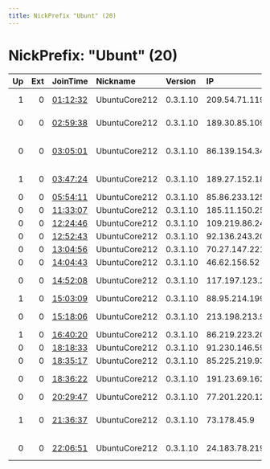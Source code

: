 ```yaml
---
title: NickPrefix "Ubunt" (20)
---
```


# NickPrefix: "Ubunt" (20)

|   Up |   Ext | JoinTime                                                                                            | Nickname      | Version   | IP              | AS                                       | CC   |   ORp |   Dirp | OS    | Contact   |   eFamMembers |
|-----:|------:|:----------------------------------------------------------------------------------------------------|:--------------|:----------|:----------------|:-----------------------------------------|:-----|------:|-------:|:------|:----------|--------------:|
|    1 |     0 | [01:12:32](https://metrics.torproject.org/rs.html#details/3444444E0C3FA83B49AB3B40D35943D07543902C) | UbuntuCore212 | 0.3.1.10  | 209.54.71.119   | Cogeco Cable Holdings Inc                | ca   | 33375 |      0 | Linux | None      |             1 |
|    0 |     0 | [02:59:38](https://metrics.torproject.org/rs.html#details/BD6D7A6F973822CB165290800781AB4072E40277) | UbuntuCore212 | 0.3.1.10  | 189.30.85.109   | Brasil Telecom S/A - Filial Distrito Fed | br   | 37285 |      0 | Linux | None      |             1 |
|    0 |     0 | [03:05:01](https://metrics.torproject.org/rs.html#details/3B0242D4026BE2718B352FB09A151A0F1E494B14) | UbuntuCore212 | 0.3.1.10  | 86.139.154.34   | British Telecommunications PLC           | gb   | 36337 |      0 | Linux | None      |             1 |
|    1 |     0 | [03:47:24](https://metrics.torproject.org/rs.html#details/577FBD39C31EB9E35050BF82B05B8706F10BA70D) | UbuntuCore212 | 0.3.1.10  | 189.27.152.189  | TELEFu00D4NICA BRASIL S.A                | br   | 40799 |      0 | Linux | None      |             1 |
|    0 |     0 | [05:54:11](https://metrics.torproject.org/rs.html#details/48319FE7E0474D47A481823E2571139903254F2B) | UbuntuCore212 | 0.3.1.10  | 85.86.233.125   | Euskaltel S.A.                           | es   | 43293 |      0 | Linux | None      |             1 |
|    0 |     0 | [11:33:07](https://metrics.torproject.org/rs.html#details/880C3BB8ED3D235156B49660C00035DA3A9E2244) | UbuntuCore212 | 0.3.1.10  | 185.11.150.250  | OOO Post ltd                             | ru   | 34009 |      0 | Linux | None      |             1 |
|    0 |     0 | [12:24:46](https://metrics.torproject.org/rs.html#details/BEF411DD4C5D80287AE85FC3CAB3CBB80116839C) | UbuntuCore212 | 0.3.1.10  | 109.219.86.241  | Orange                                   | fr   | 42379 |      0 | Linux | None      |             1 |
|    0 |     0 | [12:52:43](https://metrics.torproject.org/rs.html#details/4D71EF8436E47BA4E1615CEE9EEBD9001A9D49E7) | UbuntuCore212 | 0.3.1.10  | 92.136.243.203  | Orange                                   | fr   | 35173 |      0 | Linux | None      |             1 |
|    0 |     0 | [13:04:56](https://metrics.torproject.org/rs.html#details/CDA807E87C0D11D27698F76BDB9BA61D29C1C5E8) | UbuntuCore212 | 0.3.1.10  | 70.27.147.221   | Bell Canada                              | ca   | 42629 |      0 | Linux | None      |             1 |
|    0 |     0 | [14:04:43](https://metrics.torproject.org/rs.html#details/6C4FFA263D4C3BC70256A85226015B4715FECAFC) | UbuntuCore212 | 0.3.1.10  | 46.62.156.52    | Pars Online PJS                          | ir   | 45143 |      0 | Linux | None      |             1 |
|    0 |     0 | [14:52:08](https://metrics.torproject.org/rs.html#details/DC890C74B102C817CEA73954A853E7D3B27F3D5A) | UbuntuCore212 | 0.3.1.10  | 117.197.123.225 | National Internet Backbone               | in   | 43509 |      0 | Linux | None      |             1 |
|    1 |     0 | [15:03:09](https://metrics.torproject.org/rs.html#details/0066CCF6F471F18B720A23ACAD77426B0F57C5B6) | UbuntuCore212 | 0.3.1.10  | 88.95.214.199   | Telenor Norge AS                         | no   | 41553 |      0 | Linux | None      |             1 |
|    0 |     0 | [15:18:06](https://metrics.torproject.org/rs.html#details/DD0D319F544A9800AD27946774BCFC2BC0DB81F9) | UbuntuCore212 | 0.3.1.10  | 213.198.213.90  | YUnet International d.o.o.               | rs   | 41359 |      0 | Linux | None      |             1 |
|    1 |     0 | [16:40:20](https://metrics.torproject.org/rs.html#details/17EAAFC7B084FCA11EFD303B96E26BC80D02AEDA) | UbuntuCore212 | 0.3.1.10  | 86.219.223.20   | Orange                                   | fr   | 44095 |      0 | Linux | None      |             1 |
|    0 |     0 | [18:18:33](https://metrics.torproject.org/rs.html#details/92A213C476EEF25A10D2B23A52F8323D67DFF4DE) | UbuntuCore212 | 0.3.1.10  | 91.230.146.59   | Trytech Ltd.                             | ru   | 45041 |      0 | Linux | None      |             1 |
|    0 |     0 | [18:35:17](https://metrics.torproject.org/rs.html#details/4B1B97393610D1DA667DA1E2C5CADE58D3024E07) | UbuntuCore212 | 0.3.1.10  | 85.225.219.93   | Telenor Norge AS                         | se   | 43549 |      0 | Linux | None      |             1 |
|    0 |     0 | [18:36:22](https://metrics.torproject.org/rs.html#details/8328861024764C4AB12CF0DB6ED6BA593F0215D7) | UbuntuCore212 | 0.3.1.10  | 191.23.69.162   | TELEFu00D4NICA BRASIL S.A                | br   | 46535 |      0 | Linux | None      |             1 |
|    0 |     0 | [20:29:47](https://metrics.torproject.org/rs.html#details/ED8A9FEDA9812A2E3BD7E3EE88C6D503CA4E808A) | UbuntuCore212 | 0.3.1.10  | 77.201.220.128  | SFR SA                                   | fr   | 42903 |      0 | Linux | None      |             1 |
|    1 |     0 | [21:36:37](https://metrics.torproject.org/rs.html#details/5CBCFFF400C4F6096901FBA3C3E558EFF8EFC7DA) | UbuntuCore212 | 0.3.1.10  | 73.178.45.9     | Comcast Cable Communications, LLC        | us   | 32845 |      0 | Linux | None      |             1 |
|    0 |     0 | [22:06:51](https://metrics.torproject.org/rs.html#details/DFD234D74397F0C6613586C5259C6C3401D8EC66) | UbuntuCore212 | 0.3.1.10  | 24.183.78.219   | Charter Communications                   | us   | 36395 |      0 | Linux | None      |             1 |
